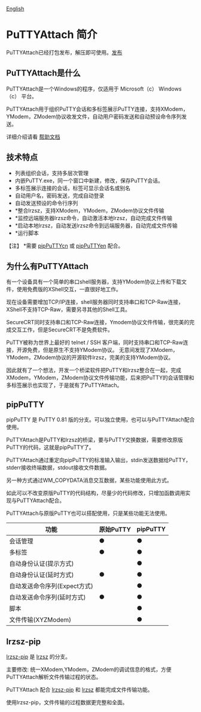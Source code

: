 [English](/readme-en.md)

# PuTTYAttach 简介

PuTTYAttach已经打包发布，解压即可使用。[发布](../../releases)

## PuTTYAttach是什么

PuTTYAttach是一个Windows的程序，仅适用于 Microsoft（c） Windows（c） 平台。

PuTTYAttach用于组织PuTTY会话和多标签展示PuTTY连接，支持XModem，YModem，ZModem协议收发文件，自动用户密码发送和自动预设命令序列发送。

详细介绍请看 [帮助文档](/help.md)


## 技术特点

- 列表组织会话，支持多层次管理
- 内嵌PuTTY.exe，同一个窗口中新建，修改，保存PuTTY会话。
- 多标签展示连接的会话，标签可显示会话名或别名
- 自动用户名，密码发送，完成自动登录
- 自动发送预设的命令行序列
- *整合lrzsz，支持XModem，YModem，ZModem协议文件传输
- *监控远端服务器lrzsz命令，自动激活本地lrzsz，自动完成文件传输
- *启动本地lrzsz，自动发送lrzsz命令到远端服务器，自动完成文件传输
- *运行脚本

【注】 *需要 [pipPuTTYcn](https://github.com/hfcjx/pipPuTTYcn) 或 [pipPuTTYen](https://github.com/hfcjx/pipPuTTYen) 配合。

## 为什么有PuTTYAttach

有一个设备具有一个简单的串口shell服务器，支持YModem协议上传和下载文件，使用免费版的XShell交互，一直很好地工作。

现在设备需要增加TCP/IP连接，shell服务器同时支持串口和TCP-Raw连接，XShell不支持TCP-Raw，需要另寻其他的Shell工具。

SecureCRT同时支持串口和TCP-Raw连接，Ymodem协议文件传输，很完美的完成交互工作，但是SecureCRT不是免费软件。

PuTTY被称为世界上最好的 telnet / SSH 客户端，同时支持串口和TCP-Raw连接，开源免费，但是原生不支持YModem协议。
无意间发现了XModem，YModem，ZModem协议的开源软件lrzsz，完美的支持YModem协议。

因此就有了一个想法，开发一个桥梁软件把PuTTY和lrzsz整合在一起，完成XModem，YModem，ZModem协议文件传输功能，后来把PuTTY的会话管理和多标签展示也实现了，于是就有了PuTTYAttach。

## pipPuTTY

pipPuTTY 是 PuTTY 0.81 版的分支。可以独立使用，也可以与PuTTYAttach配合使用。

PuTTYAttach是PuTTY和lrzsz的桥梁，要与PuTTY交换数据，需要修改原版PuTTY的代码，这就是pipPuTTY了。

PuTTYAttach通过重定向pipPuTTY的标准输入输出，stdin发送数据给PuTTY，stderr接收终端数据，stdout接收文件数据。

另一种方式通过WM_COPYDATA消息交互数据，某些功能使用此方式。

如此可以不改变原版PuTTY的代码结构，尽量少的代码修改，只增加函数调用实现与PuTTYAttach配合。

PuTTYAttach与原版PuTTY也可以搭配使用，只是某些功能无法使用。


| 功能                         | 原始PuTTY | pipPuTTY |
| ---------------------------- | --------- | -------- |
| 会话管理                     | ●         | ●        |
| 多标签                       | ●         | ●        |
| 自动身份认证(提示方式)       |           | ●        |
| 自动身份认证(延时方式)       | ●         | ●        |
| 自动发送命令序列(Expect方式) |           | ●        |
| 自动发送命令序列(延时方式)   | ●         | ●        |
| 脚本                         |           | ●        |
| 文件传输(XYZModem)           |           | ●        |

## lrzsz-pip

[lrzsz-pip](https://github.com/hfcjx/lrzsz-pip) 是 [lrzsz](https://github.com/trzsz/lrzsz-win32) 的分支。

主要修改: 统一XModem,YModem，ZModem的调试信息的格式，方便PuTTYAttach解析文件传输过程的状态。

PuTTYAttach 配合 [lrzsz-pip](https://github.com/hfcjx/lrzsz-pip) 和 [lrzsz](https://github.com/trzsz/lrzsz-win32)  都能完成文件传输功能。

使用lrzsz-pip，文件传输的过程数据更完整和全面。



